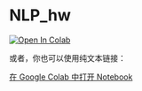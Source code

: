 # NLP_hw


[![Open In Colab](https://colab.research.google.com/assets/colab-badge.svg)](https://colab.research.google.com/drive/15iIy3E2MwKtHpsBBXkpe99fnehh2wawN?usp=sharing)

或者，你也可以使用纯文本链接：

[在 Google Colab 中打开 Notebook](https://colab.research.google.com/drive/15iIy3E2MwKtHpsBBXkpe99fnehh2wawN?usp=sharing)


